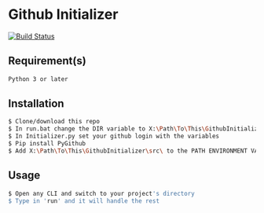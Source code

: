 # Github Initializer
[![Build Status](https://travis-ci.org/joemccann/dillinger.svg?branch=master)](https://travis-ci.org/joemccann/dillinger)

## Requirement(s)
```sh
Python 3 or later
```

## Installation
```sh
$ Clone/download this repo
$ In run.bat change the DIR variable to X:\Path\To\This\GithubInitializer\src\
$ In Initializer.py set your github login with the variables
$ Pip install PyGithub
$ Add X:\Path\To\This\GithubInitializer\src\ to the PATH ENVIRONMENT VARIABLE
```

## Usage
```sh
$ Open any CLI and switch to your project's directory
$ Type in 'run' and it will handle the rest
```
